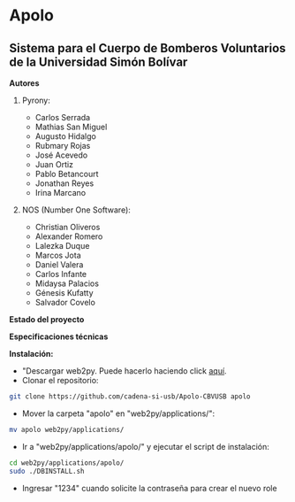 # Apolo

## Sistema para el Cuerpo de Bomberos Voluntarios de la Universidad Simón Bolívar

**Autores**

1. Pyrony:
   + Carlos Serrada
   + Mathias San Miguel
   + Augusto Hidalgo
   + Rubmary Rojas
   + José Acevedo
   + Juan Ortiz
   + Pablo Betancourt
   + Jonathan Reyes
   + Irina Marcano

2. NOS (Number One Software):
   + Christian Oliveros
   + Alexander Romero
   + Lalezka Duque
   + Marcos Jota
   + Daniel Valera
   + Carlos Infante
   + Midaysa Palacios
   + Génesis Kufatty
   + Salvador Covelo

**Estado del proyecto**

**Especificaciones técnicas**

**Instalación:**

+ "Descargar web2py. Puede hacerlo haciendo click [aquí](http://www.web2py.com/init/default/download "Descargar web2py").
+ Clonar el repositorio:
```bash
git clone https://github.com/cadena-si-usb/Apolo-CBVUSB apolo
```
+ Mover la carpeta "apolo" en "web2py/applications/":
```bash
mv apolo web2py/applications/
```
+ Ir a "web2py/applications/apolo/" y ejecutar el script de instalación:
```bash
cd web2py/applications/apolo/
sudo ./DBINSTALL.sh
```
+ Ingresar "1234" cuando solicite la contraseña para crear el nuevo role
